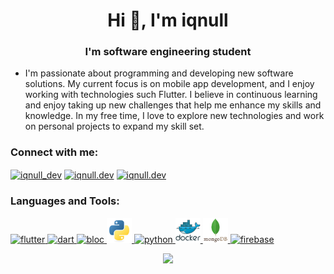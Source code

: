 <h1 align="center">Hi 👋, I'm iqnull</h1>
<h3 align="center">I'm software engineering student</h3>
</p>

- I'm passionate about programming and developing new software solutions. My current focus is on  mobile app development, and I enjoy working with technologies such Flutter. I believe in continuous learning and enjoy taking up new challenges that help me enhance my skills and knowledge. In my free time, I love to explore new technologies and work on personal projects to expand my skill set.
</p>

<h3 align="left">Connect with me:</h3>
<p align="left">
<a href="https://twitter.com/iqnull_dev" target="blank"><img align="center" src="https://raw.githubusercontent.com/rahuldkjain/github-profile-readme-generator/master/src/images/icons/Social/twitter.svg" alt="iqnull_dev" height="30" width="40" /></a>
<a href="https://instagram.com/iqnull.dev" target="blank"><img align="center" src="https://raw.githubusercontent.com/rahuldkjain/github-profile-readme-generator/master/src/images/icons/Social/instagram.svg" alt="iqnull.dev" height="30" width="40" /></a>
<a href="https://t.me/iqnull" target="blank"><img align="center" src="https://upload.wikimedia.org/wikipedia/commons/thumb/8/82/Telegram_logo.svg/512px-Telegram_logo.svg.png" alt="iqnull.dev" height="30" width="30" /></a>

</p>

<h3 align="left">Languages and Tools:</h3>
<p align="left"> 
</a>
<a href="https://flutter.dev" target="_blank" rel="noreferrer"> <img src="https://www.vectorlogo.zone/logos/flutterio/flutterio-icon.svg" alt="flutter" width="40" height="40"/> 
</a>  
<a href="https://dart.dev" target="_blank" rel="noreferrer"> <img src="https://www.vectorlogo.zone/logos/dartlang/dartlang-icon.svg" alt="dart" width="40" height="40"/>
</a>
<a href="https://pub.dev/packages/flutter_bloc" target="_blank" rel="noreferrer"> <img src="https://storage.googleapis.com/dartlang-pub--pub-images/flutter_bloc/8.1.3/gen/190x190/logo.webp" alt="bloc" width="36" height="40"/> 
</a>
<a href="https://www.python.org" target="_blank" rel="noreferrer"> <img src="https://raw.githubusercontent.com/devicons/devicon/master/icons/python/python-original.svg" alt="python" width="40" height="40"/>
</a> 
<a href="https://go.dev/" target="_blank" rel="noreferrer"> <img src="https://upload.wikimedia.org/wikipedia/commons/thumb/0/05/Go_Logo_Blue.svg/319px-Go_Logo_Blue.svg.png" alt="python" width="91" height="34"/>
</a> 
<a href="https://www.docker.com/" target="_blank" rel="noreferrer"> <img src="https://raw.githubusercontent.com/devicons/devicon/master/icons/docker/docker-original-wordmark.svg" alt="docker" width="40" height="40"/> 
</a>
<a href="https://www.mongodb.com/" target="_blank" rel="noreferrer"> <img src="https://raw.githubusercontent.com/devicons/devicon/master/icons/mongodb/mongodb-original-wordmark.svg" alt="mongodb" width="40" height="40"/> 
</a>
<a href="https://www.firebase.google.com/" target="_blank" rel="noreferrer"> <img src="https://upload.wikimedia.org/wikipedia/commons/thumb/3/37/Firebase_Logo.svg/512px-Firebase_Logo.svg.png?20200221081546" alt="firebase" width="142" height="40"/> 

  
</p>


<p align="center"><img src="https://i.redd.it/o0twtreqaw8a1.gif" /></p>
